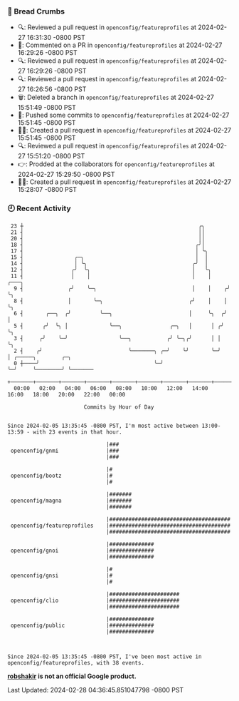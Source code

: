 ### 🍞 Bread Crumbs

 * 🔍: Reviewed a pull request in  `openconfig/featureprofiles` at 2024-02-27 16:31:30 -0800 PST
 * 💬: Commented on a PR in  `openconfig/featureprofiles` at 2024-02-27 16:29:26 -0800 PST
 * 🔍: Reviewed a pull request in  `openconfig/featureprofiles` at 2024-02-27 16:29:26 -0800 PST
 * 🔍: Reviewed a pull request in  `openconfig/featureprofiles` at 2024-02-27 16:26:56 -0800 PST
 * 🗑: Deleted a branch in `openconfig/featureprofiles` at 2024-02-27 15:51:49 -0800 PST
 * 🚢: Pushed some commits to `openconfig/featureprofiles` at 2024-02-27 15:51:45 -0800 PST
 * ✍🏼: Created a pull request in `openconfig/featureprofiles` at 2024-02-27 15:51:45 -0800 PST
 * 🔍: Reviewed a pull request in  `openconfig/featureprofiles` at 2024-02-27 15:51:20 -0800 PST
 * 👉: Prodded at the collaborators for `openconfig/featureprofiles` at 2024-02-27 15:29:50 -0800 PST
 * ✍🏼: Created a pull request in `openconfig/featureprofiles` at 2024-02-27 15:28:07 -0800 PST

### 🕘 Recent Activity
```
 23 ┼                                                       ╭╮
 21 ┤                                                       ││
 20 ┤                                                       ││
 18 ┤                                                      ╭╯│
 17 ┤                                                      │ ╰╮
 15 ┤                ╭─╮                                   │  │
 14 ┤                │ ╰╮                                 ╭╯  │
 12 ┤               ╭╯  ╰╮                                │   ╰╮
 11 ┤               │    │                                │    │     ╭───╮
  9 ┤              ╭╯    ╰─╮                              │    │    ╭╯   ╰╮
  8 ┤              │       ╰─╮                           ╭╯    │    │     ╰╮
  6 ┤       ╭──╮  ╭╯         ╰──╮                        │     ╰╮  ╭╯      │
  5 ┤      ╭╯  ╰╮ │             ╰──╮               ╭─╮   │      │ ╭╯       ╰╮
  3 ┤     ╭╯    ╰─╯                ╰──╮           ╭╯ ╰─╮╭╯      │ │         ╰╮
  2 ┤    ╭╯                           ╰───────╮ ╭─╯    ╰╯       ╰─╯          │ ╭─────╮        ╭─╮
  0 ┼────╯                                    ╰─╯                            ╰─╯     ╰────────╯ ╰───────
    +───────+───────+───────+───────+───────+───────+───────+───────+───────+───────+───────+───────+────
  00:00   02:00   04:00   06:00   08:00   10:00   12:00   14:00   16:00   18:00   20:00   22:00   00:00   

						Commits by Hour of Day


Since 2024-02-05 13:35:45 -0800 PST, I'm most active between 13:00-13:59 - with 23 events in that hour.

```



```
                               |###
 openconfig/gnmi               |###
                               |###

                               |#
 openconfig/bootz              |#
                               |#

                               |#######
 openconfig/magna              |#######
                               |#######

                               |######################################
 openconfig/featureprofiles    |######################################
                               |######################################

                               |##############
 openconfig/gnoi               |##############
                               |##############

                               |#
 openconfig/gnsi               |#
                               |#

                               |######################
 openconfig/clio               |######################
                               |######################

                               |##############
 openconfig/public             |##############
                               |##############



Since 2024-02-05 13:35:45 -0800 PST, I've been most active in openconfig/featureprofiles, with 38 events.

```
**[robshakir](mailto:robjs@google.com) is not an official Google product.**  


Last Updated: 2024-02-28 04:36:45.851047798 -0800 PST
